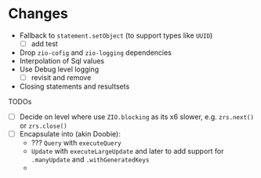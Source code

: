 # Changes
* Fallback to `statement.setObject` (to support types like `UUID`)
  - [ ] add test
* Drop `zio-cofig` and `zio-logging` dependencies
* Interpolation of Sql values
* Use Debug level logging
  - [ ] revisit and remove
* Closing statements and resultsets

TODOs
* [ ] Decide on level where use `ZIO.blocking` as its x6 slower, e.g. `zrs.next()` or `zrs.close()`
* [ ] Encapsulate into (akin Doobie):
   - ??? `Query` with `executeQuery` 
   - `Update` with `executeLargeUpdate` and later to add support for `.manyUpdate` and `.withGeneratedKeys`
   - 
